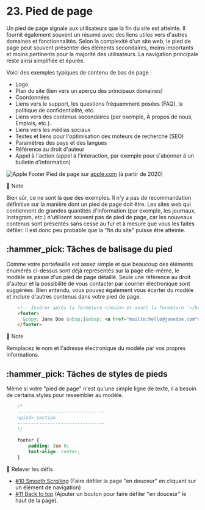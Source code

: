 # 23. Pied de page

Un pied de page signale aux utilisateurs que la fin du site est atteinte. Il fournit également souvent un résumé avec des liens utiles vers d'autres domaines et fonctionnalités. Selon la complexité d'un site web, le pied de page peut souvent présenter des éléments secondaires, moins importants et moins pertinents pour la majorité des utilisateurs. La navigation principale reste ainsi simplifiée et épurée.

Voici des exemples typiques de contenu de bas de page :

* Logo
* Plan du site (lien vers un aperçu des principaux domaines)
* Coordonnées
* Liens vers le support, les questions fréquemment posées (FAQ), la politique de confidentialité, etc.
* Liens vers des contenus secondaires (par exemple, À propos de nous, Emplois, etc.).
* Liens vers les médias sociaux
* Textes et liens pour l'optimisation des moteurs de recherche (SEO)
* Paramètres des pays et des langues
* Référence au droit d'auteur
* Appel à l'action (appel à l'interaction, par exemple pour s'abonner à un bulletin d'information)

![Apple Footer](https://raw.githubusercontent.com/inetis-ch/viscom-cie1/main/asset/img/apple\_footer.fa2f012e.png) Pied de page sur [apple.com](https://apple.com) (à partir de 2020)

:memo: Note

Bien sûr, ce ne sont là que des exemples. Il n'y a pas de recommandation définitive sur la manière dont un pied de page doit être. Les sites web qui contiennent de grandes quantités d'information (par exemple, les journaux, Instagram, etc.) n'utilisent souvent pas de pied de page, car les nouveaux contenus sont présentés sans cesse au fur et à mesure que vous les faites défiler. Il est donc peu probable que la "fin du site" puisse être atteinte.

## :hammer\_pick: Tâches de balisage du pied

Comme votre portefeuille est assez simple et que beaucoup des éléments énumérés ci-dessus sont déjà représentés sur la page elle-même, le modèle se passe d'un pied de page détaillé. Seule une référence au droit d'auteur et la possibilité de vous contacter par courrier électronique sont suggérées. Bien entendu, vous pouvez également vous écarter du modèle et inclure d'autres contenus dans votre pied de page.

```html
    <!-- Insérer après la fermeture </main> et avant la fermeture `</body> tag-->
    <footer>
      &copy; Jane Doe &nbsp;|&nbsp; <a href="mailto:hello@janedoe.com">hello@janedoe.com</a>
    </footer>
```

:memo: Note

Remplacez le nom et l'adresse électronique du modèle par vos propres informations.



## :hammer\_pick: Tâches de styles de pieds

Même si votre "pied de page" n'est qu'une simple ligne de texte, il a besoin de certains styles pour ressembler au modèle.

```css
    /* 
    --------------------------------
    <pied> section
    --------------------------------
    */
    
    footer {
    	padding: 2em 0;
    	text-align: center;
    }
```

:mega: Relever les défis

* [#10 Smooth Scrolling](viscom-cie1/challenges/#\_10-smooth-scrolling) (Faire défiler la page "en douceur" en cliquant sur un élément de navigation)
* [#11 Back to top](viscom-cie1/challenges/#\_11-back-to-top) (Ajouter un bouton pour faire défiler "en douceur" le haut de la page).
